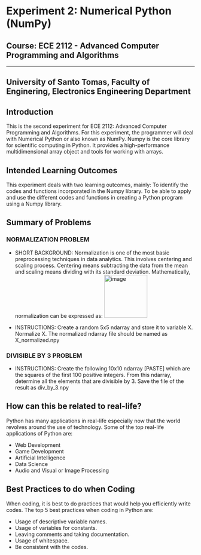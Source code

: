# Experiment 2: Numerical Python (NumPy)
## Course: ECE 2112 - Advanced Computer Programming and Algorithms
---
University of Santo Tomas, Faculty of Enginering, Electronics Engineering Department
---
## Introduction
This is the second experiment for ECE 2112: Advanced Computer Programming and Algorithms. For this experiment, the programmer will deal with Numerical Python or also known as NumPy. Numpy is the core library for scientific computing in Python. It provides a high-performance multidimensional array object and tools for working with arrays. 

## Intended Learning Outcomes
This experiment deals with two learning outcomes, mainly:
To identify the codes and functions incorporated in the Numpy library.
To be able to apply and use the different codes and functions in creating a Python program using a Numpy library.

## Summary of Problems
### NORMALIZATION PROBLEM
- SHORT BACKGROUND: Normalization is one of the most basic preprocessing techniques in data analytics. This involves centering and scaling process. Centering means   subtracting the data from the mean and scaling means dividing with its standard deviation. Mathematically, normalization can be expressed as:
  <img width="115" alt="image" src="https://github.com/user-attachments/assets/06ae3aee-c5f0-42c9-b46f-a61d42e59bbc"><br/>

- INSTRUCTIONS: Create a random 5x5 ndarray and store it to variable X. Normalize X. The normalized ndarray file should be named as X_normalized.npy

### DIVISIBLE BY 3 PROBLEM
- INSTRUCTIONS: Create the following 10x10 ndarray [PASTE] which are the squares of the first 100 positive integers. 
From this ndarray, determine all the elements that are divisible by 3. Save the file of the result as div_by_3.npy

## How can this be related to real-life?
Python has many applications in real-life especially now that the world revolves around the use of technology. Some of the top real-life applications of Python are:
- Web Development
- Game Development
- Artificial Intelligence
- Data Science
- Audio and Visual or Image Processing

## Best Practices to do when Coding
When coding, it is best to do practices that would help you efficiently write codes. The top 5 best practices when coding in Python are:
- Usage of descriptive variable names.
- Usage of variables for constants.
- Leaving comments and taking documentation.
- Usage of whitespace.
- Be consistent with the codes.
